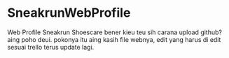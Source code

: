 # SneakrunWebProfile
Web Profile Sneakrun Shoescare
bener kieu teu sih carana upload github? aing poho deui. pokonya itu aing kasih file webnya, edit yang harus di edit sesuai trello terus update lagi.
